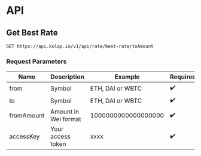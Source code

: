 # API

## Get Best Rate


```
GET https://api.kulap.io/v1/api/rate/best-rate/toAmount
```

### Request Parameters

| Name       | Description          | Example             | Required   |
|------------|----------------------|---------------------|------------|
| from       | Symbol           | ETH, DAI or WBTC    | ✔️          |
| to         | Symbol           | ETH, DAI or WBTC    | ✔️          |
| fromAmount | Amount in Wei format | 1000000000000000000 | ✔️        |
| accessKey  | Your access token     | xxxx                | ✔️          |

